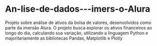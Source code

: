 # An-lise-de-dados---imers-o-Alura
Projeto sobre análise de ativos da bolsa de valores, desenvolvidos como parte da imersão Alura. O projeto busca explorar os ativos financeiros ao longo do dia, calculando sua variação, utilizando a linguagem Python e majoritariamente as  bibliotecas Pandas, Matplotlib e Plotly 
